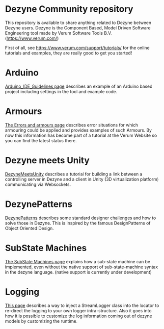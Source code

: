 # Dezyne Community repository

This repository is available to share anything related to Dezyne between Dezyne users. Dezyne is the Component Based, Model Driven Software Engineering tool made by Verum Software Tools B.V. (https://www.verum.com/)

First of all, see https://www.verum.com/support/tutorials/ for the online tutorials and examples, they are really good to get you started!

# Arduino

[Arduino_IDE_Guidelines page](https://github.com/VerumSoftwareTools/DezyneCommunity/tree/master/Arduino_IDE_Guidelines) describes an example of an Arduino based project including settings in the tool and example code.

# Armours

[The Errors and armours page](https://github.com/VerumSoftwareTools/DezyneCommunity/tree/master/Error_situations_and_armours) describes error situations for which armouring could be applied and provides examples of such Armours. By now this information has become part of a tutorial at the Verum Website so you can find the latest status there.

# Dezyne meets Unity

[DezyneMeetsUnity](https://github.com/VerumSoftwareTools/DezyneCommunity/tree/master/DezyneMeetsUnity) describes a tutorial for building a link between a controlling server in Dezyne and a client in Unity (3D virtualization platform) communicating via Websockets.

# DezynePatterns

[DezynePatterns](https://github.com/VerumSoftwareTools/DezyneCommunity/tree/master/DezynePatterns) describes some standard designer challenges and how to solve those in Dezyne. This is inspired by the famous DesignPatterns of Object Oriented Design.

# SubState Machines

[The SubState Machines page](https://github.com/VerumSoftwareTools/DezyneCommunity/tree/master/substatemachine_Dezyne2_5_x) explains how a sub-state machine can be implemented, even without the native support of sub-state-machine syntax in the dezyne language. (native support is currently under development)

# Logging

[This page](https://github.com/VerumSoftwareTools/DezyneCommunity/tree/master/logging) describes a way to inject a StreamLogger class into the locator to re-direct the logging to your own logger intra-structure. Also it goes into how it is possible to customize the log information coming out of dezyne models by customizing the runtime.
